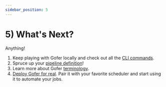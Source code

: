 ```yaml
---
sidebar_position: 5
---
```


# 5) What's Next?

Anything!

1. Keep playing with Gofer locally and check out all the [CLI commands](../../cli/gofer).
2. Spruce up your [pipeline definition](../../pipeline-configuration/overview)!
3. Learn more about Gofer [terminology](../../glossary).
4. [Deploy Gofer for real](../../server-configuration/overview). Pair it with your favorite scheduler and start using it to automate your jobs.
